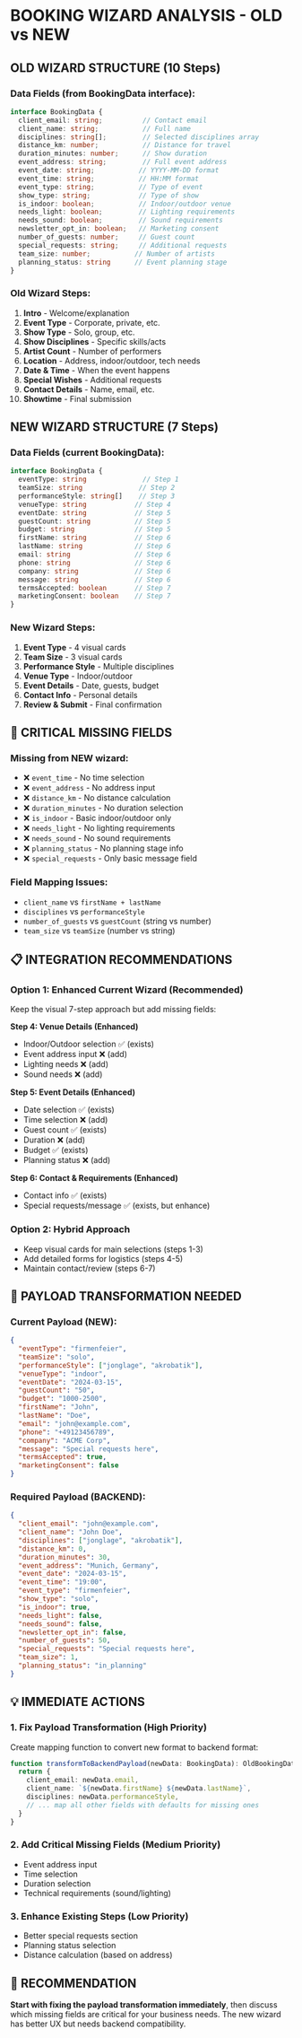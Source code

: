 # BOOKING WIZARD ANALYSIS - OLD vs NEW

## OLD WIZARD STRUCTURE (10 Steps)

### **Data Fields (from BookingData interface):**
```typescript
interface BookingData {
  client_email: string;          // Contact email
  client_name: string;           // Full name  
  disciplines: string[];         // Selected disciplines array
  distance_km: number;           // Distance for travel
  duration_minutes: number;      // Show duration
  event_address: string;         // Full event address
  event_date: string;           // YYYY-MM-DD format
  event_time: string;           // HH:MM format
  event_type: string;           // Type of event
  show_type: string;            // Type of show
  is_indoor: boolean;           // Indoor/outdoor venue
  needs_light: boolean;         // Lighting requirements
  needs_sound: boolean;         // Sound requirements  
  newsletter_opt_in: boolean;   // Marketing consent
  number_of_guests: number;     // Guest count
  special_requests: string;     // Additional requests
  team_size: number;           // Number of artists
  planning_status: string      // Event planning stage
}
```

### **Old Wizard Steps:**
1. **Intro** - Welcome/explanation
2. **Event Type** - Corporate, private, etc.
3. **Show Type** - Solo, group, etc. 
4. **Show Disciplines** - Specific skills/acts
5. **Artist Count** - Number of performers
6. **Location** - Address, indoor/outdoor, tech needs
7. **Date & Time** - When the event happens
8. **Special Wishes** - Additional requests
9. **Contact Details** - Name, email, etc.
10. **Showtime** - Final submission

## NEW WIZARD STRUCTURE (7 Steps)

### **Data Fields (current BookingData):**
```typescript
interface BookingData {
  eventType: string              // Step 1
  teamSize: string              // Step 2  
  performanceStyle: string[]    // Step 3
  venueType: string            // Step 4
  eventDate: string            // Step 5
  guestCount: string           // Step 5
  budget: string               // Step 5
  firstName: string            // Step 6
  lastName: string             // Step 6
  email: string                // Step 6
  phone: string                // Step 6
  company: string              // Step 6
  message: string              // Step 6
  termsAccepted: boolean       // Step 7
  marketingConsent: boolean    // Step 7
}
```

### **New Wizard Steps:**
1. **Event Type** - 4 visual cards 
2. **Team Size** - 3 visual cards
3. **Performance Style** - Multiple disciplines
4. **Venue Type** - Indoor/outdoor
5. **Event Details** - Date, guests, budget
6. **Contact Info** - Personal details
7. **Review & Submit** - Final confirmation

## 🚨 CRITICAL MISSING FIELDS

### **Missing from NEW wizard:**
- ❌ `event_time` - No time selection
- ❌ `event_address` - No address input
- ❌ `distance_km` - No distance calculation
- ❌ `duration_minutes` - No duration selection
- ❌ `is_indoor` - Basic indoor/outdoor only
- ❌ `needs_light` - No lighting requirements
- ❌ `needs_sound` - No sound requirements
- ❌ `planning_status` - No planning stage info
- ❌ `special_requests` - Only basic message field

### **Field Mapping Issues:**
- `client_name` vs `firstName + lastName`
- `disciplines` vs `performanceStyle` 
- `number_of_guests` vs `guestCount` (string vs number)
- `team_size` vs `teamSize` (number vs string)

## 📋 INTEGRATION RECOMMENDATIONS

### **Option 1: Enhanced Current Wizard (Recommended)**
Keep the visual 7-step approach but add missing fields:

**Step 4: Venue Details (Enhanced)**
- Indoor/Outdoor selection ✅ (exists)
- Event address input ❌ (add)
- Lighting needs ❌ (add)
- Sound needs ❌ (add)

**Step 5: Event Details (Enhanced)** 
- Date selection ✅ (exists)
- Time selection ❌ (add)
- Guest count ✅ (exists)
- Duration ❌ (add)
- Budget ✅ (exists)
- Planning status ❌ (add)

**Step 6: Contact & Requirements (Enhanced)**
- Contact info ✅ (exists)
- Special requests/message ✅ (exists, but enhance)

### **Option 2: Hybrid Approach**
- Keep visual cards for main selections (steps 1-3)
- Add detailed forms for logistics (steps 4-5)
- Maintain contact/review (steps 6-7)

## 🔧 PAYLOAD TRANSFORMATION NEEDED

### **Current Payload (NEW):**
```json
{
  "eventType": "firmenfeier",
  "teamSize": "solo", 
  "performanceStyle": ["jonglage", "akrobatik"],
  "venueType": "indoor",
  "eventDate": "2024-03-15",
  "guestCount": "50",
  "budget": "1000-2500",
  "firstName": "John",
  "lastName": "Doe", 
  "email": "john@example.com",
  "phone": "+49123456789",
  "company": "ACME Corp",
  "message": "Special requests here",
  "termsAccepted": true,
  "marketingConsent": false
}
```

### **Required Payload (BACKEND):**
```json
{
  "client_email": "john@example.com",
  "client_name": "John Doe",
  "disciplines": ["jonglage", "akrobatik"], 
  "distance_km": 0,
  "duration_minutes": 30,
  "event_address": "Munich, Germany",
  "event_date": "2024-03-15",
  "event_time": "19:00",
  "event_type": "firmenfeier",
  "show_type": "solo",
  "is_indoor": true,
  "needs_light": false,
  "needs_sound": false,
  "newsletter_opt_in": false,
  "number_of_guests": 50,
  "special_requests": "Special requests here",
  "team_size": 1,
  "planning_status": "in_planning"
}
```

## 💡 IMMEDIATE ACTIONS

### **1. Fix Payload Transformation (High Priority)**
Create mapping function to convert new format to backend format:
```typescript
function transformToBackendPayload(newData: BookingData): OldBookingData {
  return {
    client_email: newData.email,
    client_name: `${newData.firstName} ${newData.lastName}`,
    disciplines: newData.performanceStyle,
    // ... map all other fields with defaults for missing ones
  }
}
```

### **2. Add Critical Missing Fields (Medium Priority)**
- Event address input
- Time selection
- Duration selection  
- Technical requirements (sound/lighting)

### **3. Enhance Existing Steps (Low Priority)**
- Better special requests section
- Planning status selection
- Distance calculation (based on address)

## 🎯 RECOMMENDATION

**Start with fixing the payload transformation immediately**, then discuss which missing fields are critical for your business needs. The new wizard has better UX but needs backend compatibility.
